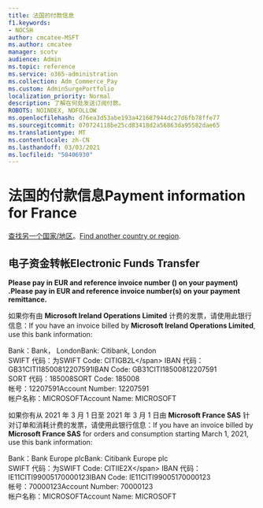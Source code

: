 ```yaml
---
title: 法国的付款信息
f1.keywords:
- NOCSH
author: cmcatee-MSFT
ms.author: cmcatee
manager: scotv
audience: Admin
ms.topic: reference
ms.service: o365-administration
ms.collection: Adm_Commerce_Pay
ms.custom: AdminSurgePortfolio
localization_priority: Normal
description: 了解在何处发送订阅付款。
ROBOTS: NOINDEX, NOFOLLOW
ms.openlocfilehash: d76ea3d53abe193a421687944dc27d6fb78ffe77
ms.sourcegitcommit: 070724118be25cd83418d2a56863da95582dae65
ms.translationtype: MT
ms.contentlocale: zh-CN
ms.lasthandoff: 03/03/2021
ms.locfileid: "50406930"
---
```

# <a name="payment-information-for-france"></a><span data-ttu-id="dda30-103">法国的付款信息</span><span class="sxs-lookup"><span data-stu-id="dda30-103">Payment information for France</span></span>

<span data-ttu-id="dda30-104">[查找另一个国家/地区](../billing-and-payments/pay-for-your-subscription.md)。</span><span class="sxs-lookup"><span data-stu-id="dda30-104">[Find another country or region](../billing-and-payments/pay-for-your-subscription.md).</span></span>

## <a name="electronic-funds-transfer"></a><span data-ttu-id="dda30-105">电子资金转帐</span><span class="sxs-lookup"><span data-stu-id="dda30-105">Electronic Funds Transfer</span></span>

<span data-ttu-id="dda30-106">**Please pay in EUR and reference invoice number () on your payment) .**</span><span class="sxs-lookup"><span data-stu-id="dda30-106">**Please pay in EUR and reference invoice number(s) on your payment remittance.**</span></span>

<span data-ttu-id="dda30-107">如果你有由 **Microsoft Ireland Operations Limited** 计费的发票，请使用此银行信息：</span><span class="sxs-lookup"><span data-stu-id="dda30-107">If you have an invoice billed by **Microsoft Ireland Operations Limited**, use this bank information:</span></span>

<span data-ttu-id="dda30-108">Bank：Bank， London</span><span class="sxs-lookup"><span data-stu-id="dda30-108">Bank: Citibank, London</span></span>\
<span data-ttu-id="dda30-109">SWIFT 代码：为</span><span class="sxs-lookup"><span data-stu-id="dda30-109">SWIFT Code: CITIGB2L\</span></span>
<span data-ttu-id="dda30-110">IBAN 代码：GB31CITI18500812207591</span><span class="sxs-lookup"><span data-stu-id="dda30-110">IBAN Code: GB31CITI18500812207591</span></span>\
<span data-ttu-id="dda30-111">SORT 代码：185008</span><span class="sxs-lookup"><span data-stu-id="dda30-111">SORT Code: 185008</span></span>\
<span data-ttu-id="dda30-112">帐号：12207591</span><span class="sxs-lookup"><span data-stu-id="dda30-112">Account Number: 12207591</span></span>\
<span data-ttu-id="dda30-113">帐户名称：MICROSOFT</span><span class="sxs-lookup"><span data-stu-id="dda30-113">Account Name: MICROSOFT</span></span>

<span data-ttu-id="dda30-114">如果你有从 2021 年 3 月 1 日至 2021 年 3 月 1 日由 **Microsoft France SAS** 针对订单和消耗计费的发票，请使用此银行信息：</span><span class="sxs-lookup"><span data-stu-id="dda30-114">If you have an invoice billed by **Microsoft France SAS** for orders and consumption starting March 1, 2021, use this bank information:</span></span>

<span data-ttu-id="dda30-115">Bank：Bank Europe plc</span><span class="sxs-lookup"><span data-stu-id="dda30-115">Bank: Citibank Europe plc</span></span>\
<span data-ttu-id="dda30-116">SWIFT 代码：为</span><span class="sxs-lookup"><span data-stu-id="dda30-116">SWIFT Code: CITIIE2X\</span></span>
<span data-ttu-id="dda30-117">IBAN 代码：IE11CITI99005170000123</span><span class="sxs-lookup"><span data-stu-id="dda30-117">IBAN Code: IE11CITI99005170000123</span></span>\
<span data-ttu-id="dda30-118">帐号：70000123</span><span class="sxs-lookup"><span data-stu-id="dda30-118">Account Number: 70000123</span></span>\
<span data-ttu-id="dda30-119">帐户名称：MICROSOFT</span><span class="sxs-lookup"><span data-stu-id="dda30-119">Account Name: MICROSOFT</span></span>